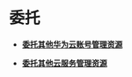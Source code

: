 # 委托<a name="iam_06_0000"></a>

-   **[委托其他华为云账号管理资源](委托其他华为云账号管理资源.md)**  

-   **[委托其他云服务管理资源](委托其他云服务管理资源.md)**  


